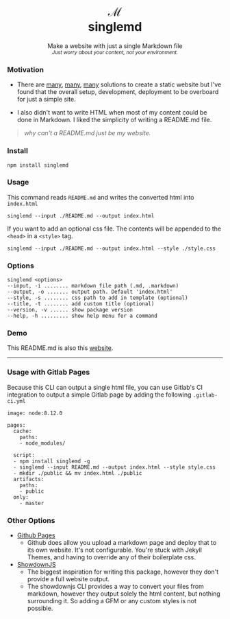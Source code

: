 <div align="center">

<h1>
  ℳ
  <br/>
  singlemd
</h1>

<p>
  Make a website with just a single Markdown file
  <br>
  <small><em>Just worry about your content, not your environment.</em></small>
</p>
</div>


### Motivation
* There are [many](https://jekyllrb.com/), [many](https://www.gatsbyjs.org/), [many](https://gohugo.io/) solutions to create a static website but I've found that the overall setup, development, deployment to be overboard for just a simple site. 

* I also didn't want to write HTML when most of my content could be done in Markdown. I liked the simplicity of writing a README.md file.

> _why can't a README.md just be my website._
 

### Install

```
npm install singlemd
```

### Usage

This command reads `README.md` and writes the converted html into `index.html`

```
singlemd --input ./README.md --output index.html
```

If you want to add an optional css file. The contents will be appended to the `<head>` in a `<style>` tag. 

```
singlemd --input ./README.md --output index.html --style ./style.css
```

### Options
```
singlemd <options>
--input, -i ........ markdown file path (.md, .markdown)
--output, -o ....... output path. Default 'index.html'
--style, -s ........ css path to add in template (optional)
--title, -t ........ add custom title (optional)
--version, -v ...... show package version
--help, -h ......... show help menu for a command
```

### Demo
This README.md is also this [website](https://snesjhon.gitlab.io/singlemd). 


---

### Usage with Gitlab Pages

Because this CLI can output a single html file, you can use Gitlab's CI integration to output a simple Gitlab page by adding the following `.gitlab-ci.yml`

```
image: node:8.12.0 

pages:
  cache:
    paths:
    - node_modules/

  script:
  - npm install singlemd -g
  - singlemd --input README.md --output index.html --style style.css
  - mkdir ./public && mv index.html ./public
  artifacts:
    paths:
    - public
  only:
    - master
```


### Other Options
* [Github Pages](https://pages.github.com/)
  * Github does allow you upload a markdown page and deploy that to its own website. It's not configurable.
    You're stuck with Jekyll Themes, and having to override any of their boilerplate css. 
* [ShowdownJS](https://github.com/showdownjs/showdown)
  * The biggest inspiration for writing this package, however they don't provide a full website output.
  * The showdownjs CLI provides a way to convert your files from markdown, however they output solely
    the html content, but nothing surrounding it. So adding a GFM or any custom styles is not possible. 